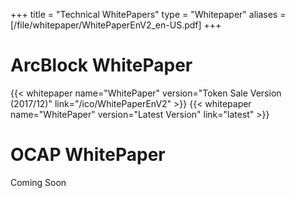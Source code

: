 +++
title = "Technical WhitePapers"
type = "Whitepaper"
aliases = [/file/whitepaper/WhitePaperEnV2_en-US.pdf]
+++

# ArcBlock WhitePaper
{{< whitepaper name="WhitePaper" version="Token Sale Version (2017/12)" link="/ico/WhitePaperEnV2" >}}
{{< whitepaper name="WhitePaper" version="Latest Version" link="latest" >}}

# OCAP WhitePaper

Coming Soon

